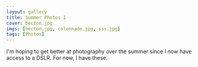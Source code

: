 ```yaml
---
layout: gallery
title: Summer Photos 1
cover: becton.jpg
imgs: [becton.jpg, colonnade.jpg, sss.jpg]
tags: [Photos]
---
```


I'm hoping to get better at photography over the summer since I now have access to a DSLR. For now, I have these.